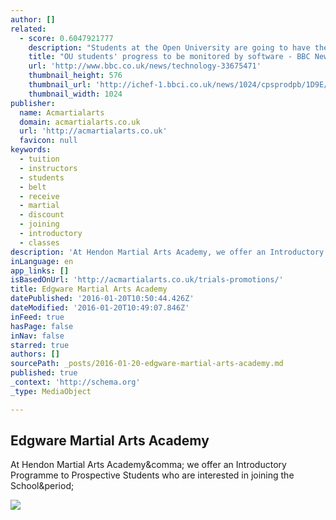 ```yaml
---
author: []
related:
  - score: 0.6047921777
    description: "Students at the Open University are going to have their progress monitored by software to spot if they need any extra support. The scheme, developed by the OU, has been designed to observe students' paths through courses and engagement with online learning modules."
    title: "OU students' progress to be monitored by software - BBC News"
    url: 'http://www.bbc.co.uk/news/technology-33675471'
    thumbnail_height: 576
    thumbnail_url: 'http://ichef-1.bbci.co.uk/news/1024/cpsprodpb/1D9E/production/_84528570_openuniversity-4.jpg'
    thumbnail_width: 1024
publisher:
  name: Acmartialarts
  domain: acmartialarts.co.uk
  url: 'http://acmartialarts.co.uk'
  favicon: null
keywords:
  - tuition
  - instructors
  - students
  - belt
  - receive
  - martial
  - discount
  - joining
  - introductory
  - classes
description: 'At Hendon Martial Arts Academy, we offer an Introductory Programme to Prospective Students who are interested in joining the School.'
inLanguage: en
app_links: []
isBasedOnUrl: 'http://acmartialarts.co.uk/trials-promotions/'
title: Edgware Martial Arts Academy
datePublished: '2016-01-20T10:50:44.426Z'
dateModified: '2016-01-20T10:49:07.846Z'
inFeed: true
hasPage: false
inNav: false
starred: true
authors: []
sourcePath: _posts/2016-01-20-edgware-martial-arts-academy.md
published: true
_context: 'http://schema.org'
_type: MediaObject

---
```

<article style=""><h1>Edgware Martial Arts Academy</h1><p>At Hendon Martial Arts Academy&amp;comma; we offer an Introductory Programme to Prospective Students who are interested in joining the School&amp;period;</p><img src="http://acmartialarts.co.uk/wp-content/uploads/2012/10/cropped-CKD-Official-Logo.jpg" /></article>